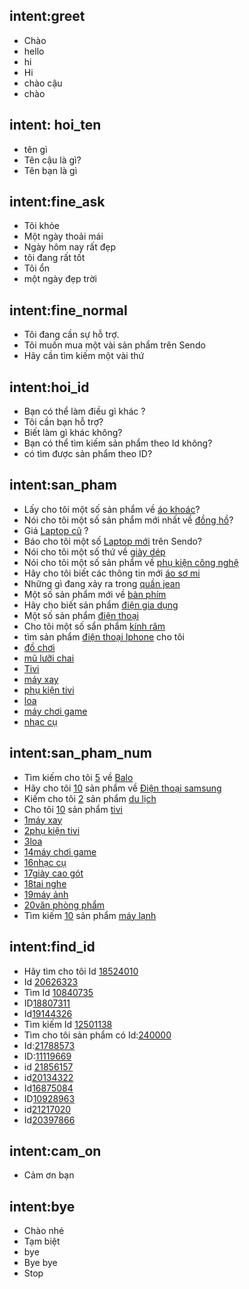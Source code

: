 ## intent:greet
- Chào
- hello
- hi
- Hi
- chào cậu
- chào

## intent: hoi_ten
- tên gì
- Tên cậu là gì?
- Tên bạn là gì

## intent:fine_ask
- Tôi khỏe
- Một ngày thoải mái
- Ngày hôm nay rất đẹp
- tôi đang rất tốt
- Tôi ổn
- một ngày đẹp trời

## intent:fine_normal
- Tôi đang cần sự hỗ trợ. 
- Tôi muốn mua một vài sản phẩm trên Sendo
- Hãy cần tìm kiếm một vài thứ

## intent:hoi_id
- Bạn có thể làm điều gì khác ?
- Tôi cần bạn hỗ trợ?
- Biết làm gì khác không?
- Bạn có thể tìm kiếm sản phẩm theo Id không?
- có tìm được sản phẩm theo ID?

## intent:san_pham
- Lấy cho tôi một số sản phẩm về [áo khoác](category)?
- Nói cho tôi một số sản phẩm mới nhất về [đồng hồ](category)?
- Giá [Laptop cũ](category) ?
- Báo cho tôi  một số [Laptop mới](category) trên Sendo?
- Nói cho tôi một số thứ về [giày dép](category)
- Nói cho tôi một số sản phẩm về [phụ kiện công nghệ](category)
- Hãy cho tôi biết các thông tin mới [áo sơ mi](category)
- Những gì đang xảy ra trong [quần jean](category)
- Một số sản phẩm mới về [bàn phím](category)
- Hãy cho biết sản phẩm [điện gia dụng](category)
- Một số sản phẩm [điện thoại](category)
- Cho tôi một số sẩn phẩm [kính râm](category)
- tìm sản phẩm [điện thoại Iphone](category) cho tôi
- [đồ chơi](category)
- [mũ lưỡi chai](category)
- [Tivi](category)
- [máy xay](category)
- [phụ kiện tivi](category)
- [loa](category)
- [máy chơi game](category)
- [nhạc cụ](category)

## intent:san_pham_num
- Tìm kiếm cho tôi [5](number) về [Balo](category)
- Hãy cho tôi [10](number) sản phẩm về [Điện thoại samsung](category)
- Kiếm cho tôi [2](number) sản phẩm [du lịch](category)
- Cho tôi [10](number) sản phẩm [tivi](category)
- [1](number)[máy xay](category)
- [2](number)[phụ kiện tivi](category)
- [3](number)[loa](category)
- [14](number)[máy chơi game](category)
- [16](number)[nhạc cụ](category)
- [17](number)[giày cao gót](category)
- [18](number)[tai nghe](category)
- [19](number)[máy ảnh](category)
- [20](number)[văn phòng phẩm](category)
- Tìm kiếm [10](number) sản phẩm [máy lạnh](category)

## intent:find_id
- Hãy tìm cho tôi Id [18524010](productid)
- Id [20626323](productid)
- Tìm Id [10840735](productid)
- ID[18807311](productid)
- Id[19144326](productid)
- Tìm kiếm Id [12501138](productid)
- Tìm cho tôi sản phẩm có Id:[240000](productid)
- Id:[21788573](productid)
- ID:[11119669](productid)
- id [21856157](productid)
- id[20134322](productid)
- Id[16875084](productid)
- ID[10928963](productid)
- id[21217020](productid)
- Id[20397866](productid)

## intent:cam_on
- Cảm ơn bạn

## intent:bye
- Chào nhé
- Tạm biệt
- bye
- Bye bye
- Stop